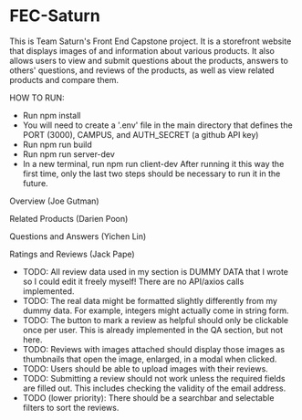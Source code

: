 # FEC-Saturn
This is Team Saturn's Front End Capstone project. It is a storefront website that displays images of and information about various products.
It also allows users to view and submit questions about the products, answers to others' questions, and reviews of the products, as well as
view related products and compare them.

HOW TO RUN:
- Run npm install
- You will need to create a '.env' file in the main directory that defines the PORT (3000), CAMPUS, and AUTH_SECRET (a github API key)
- Run npm run build
- Run npm run server-dev
- In a new terminal, run npm run client-dev
After running it this way the first time, only the last two steps should be necessary to run it in the future.

Overview (Joe Gutman)

Related Products (Darien Poon)

Questions and Answers (Yichen Lin)

Ratings and Reviews (Jack Pape)
- TODO: All review data used in my section is DUMMY DATA that I wrote so I could edit it freely myself! There are no API/axios calls implemented.
- TODO: The real data might be formatted slightly differently from my dummy data. For example, integers might actually come in string form.
- TODO: The button to mark a review as helpful should only be clickable once per user. This is already implemented in the QA section, but not here.
- TODO: Reviews with images attached should display those images as thumbnails that open the image, enlarged, in a modal when clicked.
- TODO: Users should be able to upload images with their reviews.
- TODO: Submitting a review should not work unless the required fields are filled out. This includes checking the validity of the email address.
- TODO (lower priority): There should be a searchbar and selectable filters to sort the reviews.
